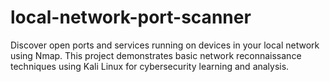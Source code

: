 # local-network-port-scanner
Discover open ports and services running on devices in your local network using Nmap. This project demonstrates basic network reconnaissance techniques using Kali Linux for cybersecurity learning and analysis.
